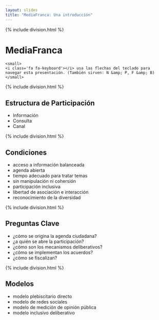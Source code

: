 ```yaml
---
layout: slides
title: "MediaFranca: Una introducción"
---
```

<!-- This space is intentionally left blank -->
{% include division.html %}
<div class='container'>
	<h1>MediaFranca</h1>

	<small>
	<i class='fa fa-keyboard'></i> usa las flechas del teclado para navegar esta presentación. (También sirven: N &amp; P, F &amp; B)
	</small>

</div>



{% include division.html %}

<div class='container'>
	<h2>Estructura de Participación</h2>
	<ul>
		<li>Información</li>
		<li>Consulta</li>
		<li>Canal</li>
	</ul>
</div>

{% include division.html %}

<div class='container'>
	<h2>Condiciones</h2>
	<ul>
		<li>acceso a información balanceada</li>
		<li>agenda abierta</li>
		<li>tiempo adecuado para tratar temas</li>
		<li>sin manipulación ni cohersión</li>
		<li>participación inclusiva</li>
		<li>libertad de asociación e interacción</li>
		<li>reconocimiento de la diversidad</li>
	</ul>
</div>

{% include division.html %}

<div class='container'>
	<h2>Preguntas Clave</h2>
	<ul>
		<li>¿cómo se origina la agenda ciudadana?</li>
		<li>¿a quién se abre la participación?</li>
		<li>¿cómo son los mecanismos deliberativos?</li>
		<li>¿cómo se implementan los acuerdos?</li>
		<li>¿cómo se fiscalizan?</li>
	</ul>
</div>

{% include division.html %}

<div class='container'>
	<h2>Modelos</h2>
	<ul>
		<li>modelo plebiscitario directo</li>
		<li>modelo de redes sociales</li>
		<li>modelo de medición de opinión pública</li>
		<li>modelo inclusivo deliberativo</li>
	</ul>
</div>
